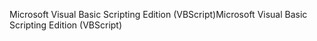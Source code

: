 <span data-ttu-id="74c99-101">Microsoft Visual Basic Scripting Edition (VBScript)</span><span class="sxs-lookup"><span data-stu-id="74c99-101">Microsoft Visual Basic Scripting Edition (VBScript)</span></span>